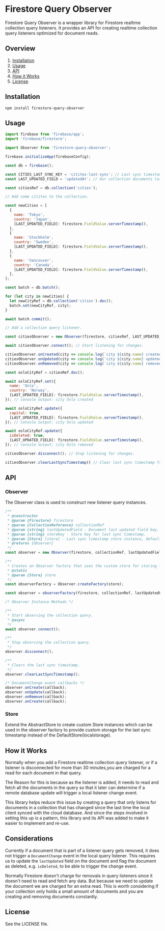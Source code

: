 # Firestore Query Observer
Firestore Query Observer is a wrapper library for Firestore realtime collection query listeners. It provides an API for creating realtime collection query listeners optimized for document reads.

## Overview

1. [Installation](#Installation)
4. [Usage](#Usage)
5. [API](#API)
2. [How it Works](#How-it-Works)
7. [License](#License)

## Installation
`npm install firestore-query-observer`

## Usage

```js
import firebase from 'firebase/app';
import 'firebase/firestore';

import Observer from 'firestore-query-observer';

firebase.initializeApp(firebaseConfig);

const db = firebase();

const CITIES_LAST_SYNC_KEY = 'citites-last-sync'; // Last sync timestamp storage key.
const LAST_UPDATED_FIELD = 'updatedAt'; // Our collection documents last updated field key.

const citiesRef = db.collection('cities');

// Add some citites to the collection.

const newCities = [
  {
    name: 'Tokyo',
    country: 'Japan',
    [LAST_UPDATED_FIELD]: firestore.FieldValue.serverTimestamp(),
  },
  {
    name: 'Stockholm',
    country: 'Sweden',
    [LAST_UPDATED_FIELD]: firestore.FieldValue.serverTimestamp(),
  },
  {
    name: 'Vancouver',
    country: 'Canada',
    [LAST_UPDATED_FIELD]: firestore.FieldValue.serverTimestamp(),
  },
];

const batch = db.batch();

for (let city in newCities) {
  let newCityRef = db.collection('cities').doc();
  batch.set(newCityRef, city);
}

await batch.commit();

// Add a collection query listener.

const citiesObserver = new Observer(firestore, citiesRef, LAST_UPDATED_FIELD,  CITIES_LAST_SYNC_KEY);

await citiesObserver.connect(); // Start listening for changes.

citiesObserver.onCreated(city => console.log(`city ${city.name} created`));
citiesObserver.onUpdated(city => console.log(`city ${city.name} updated`));
citiesObserver.onRemoved(city => console.log(`city ${city.name} removed`));

const osloCityRef = citiesRef.doc();

await osloCityRef.set({
  name: 'Oslo',
  country: 'Norway',
  [LAST_UPDATED_FIELD]: firestore.FieldValue.serverTimestamp(),
}); // console output: city Oslo created

await osloCityRef.update({
  capital: true,
  [LAST_UPDATED_FIELD]: firestore.FieldValue.serverTimestamp(),
}); // console output: city Oslo updated

await osloCityRef.update({
  isDeleted: true,
  [LAST_UPDATED_FIELD]: firestore.FieldValue.serverTimestamp(),
}); // console output: city Oslo removed

citiesObserver.disconnect(); // Stop listening for changes.

citiesObserver.clearLastSyncTimestamp() // Clear last sync timestamp from storage.
```

## API

### Observer
The Observer class is used to construct new listener query instances.

```js
/**
 * @constructor
 * @param {Firestore} firestore
 * @param {CollectionReference} collectionRef
 * @param {string} lastUpdatedField - Document last updated field key.
 * @param {string} storeKey - Store key for last sync timestamp.
 * @param {Store} [store] - Last sync timestamp store instance, defaults to localstorage.
 * @returns {Observer}
 */
const observer = new Observer(firestore, collectionRef, lastUpdatedField, storeKey);

/**
 * Creates an Observer factory that uses the custom store for storing last sync timestamps.
 * @static
 * @param {Store} store
 */
const observerFactory = Observer.createFactory(store);

const observer = observerFactory(firestore, collectionRef, lastUpdatedField, storeKey);

/* Observer Instance Methods */

/**
 * Start observing the collection query.
 * @async
 */
await observer.connect();

/**
 * Stop observing the collection query.
 */
observer.disconnect();

/**
 * Clears the last sync timestamp.
 */
observer.clearLastSyncTimestamp();

/* DocumentChange event callbacks */
observer.onCreate(callback);
observer.onUpdate(callback);
observer.onRemove(callback);
observer.onCreate(callback);
```

### Store
Extend the AbstractStore to create custom Store instances which can be used in the observer factory to provide custom storage for the last sync timestamp instead of the DefaultStore(localstorage).

## How it Works
Normally when you add a Firestore realtime collection query listener, or if a listener is disconnected for more than 30 minutes,you are charged for a read for each document in that query.

The Reason for this is because as the listener is added, it needs to read and fetch all the documents in the query so that it later can determine if a remote database update will trigger a local listener change event.

This library helps reduce this issue by creating a query that only listens for documents in a collection that has changed since the last time the local client synced with the cloud database. And since the steps involved in setting this up is a pattern, this library and its API was added to make it easier to implement and re-use.

## Considerations
Currently if a document that is part of a listener query gets removed, it does not trigger a `DocumentChange` event in the local query listener. This requires us to update the `lastUpdated` field on the document and flag the document as deleted, e.g. `isDeleted`, to be able to trigger the change event.

Normally Firestore doesn't charge for removals in query listeners since it doesn't need to read and fetch any data. But because we need to update the document we are charged for an extra read. This is worth considering if your collection only holds a small amount of documents and you are creating and removing documents constantly.

## License
See the LICENSE file.

